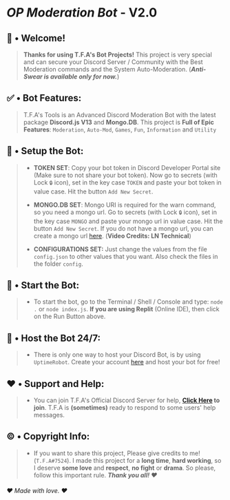 # _OP Moderation Bot_ - V2.0

## 👋 • Welcome! 
> **Thanks for using T.F.A's Bot Projects!** This project is very special and can secure your Discord Server / Community with the Best Moderation commands and the System Auto-Moderation. (***Anti-Swear is available only for now.***)

## ✅ • Bot Features:
> T.F.A's Tools is an Advanced Discord Moderation Bot with the latest package **Discord.js V13** and **Mongo.DB**. This project is **Full of Epic Features**: `Moderation`, `Auto-Mod`, `Games`, `Fun`, `Information` and `Utility`

## 🤖 • Setup the Bot:

> - __TOKEN SET__: Copy your bot token in Discord Developer Portal site (Make sure to not share your bot token). Now go to secrets (with Lock `🔒` icon), set in the key case `TOKEN` and paste your bot token in value case. Hit the button `Add New Secret`.
>
> 
> - __MONGO.DB SET__: Mongo URI is required for the warn command, so you need a mongo url. Go to secrets (with Lock `🔒` icon), set in the key case `MONGO` and paste your mongo url in value case. Hit the button `Add New Secret`. If you do not have a mongo url, you can create a mongo url [here](https://www.youtube.com/watch?v=HhHzCfrqsoE). (**Video Credits: LN Technical**)
>
> 
> - __CONFIGURATIONS SET:__ Just change the values from the file `config.json` to other values that you want. Also check the files in the folder `config`.

## 💠 • Start the Bot:
> - To start the bot, go to the Terminal / Shell / Console and type: `node .` or `node index.js`. **If you are using Replit** (Online IDE), then click on the Run Button above.

## 📶 • Host the Bot 24/7:
> - There is only one way to host your Discord Bot, is by using `UptimeRobot`. Create your account [here](https://www.uptimerobot.com) and host your bot for free!

## ❤️ • Support and Help:
> - You can join T.F.A's Official Discord Server for help, **[Click Here](https://discord.gg/7zrFC2NPrd) to join**. T.F.A is **(sometimes)** ready to respond to some users' help messages.

## ©️ • Copyright Info:
> - If you want to share this project, Please give credits to me! (`T.F.A#7524`). I made this project for a **long time**, **hard working**, so I deserve **some love** and **respect**, **no fight** or **drama**. So please, follow this important rule. ***Thank you all! ♥***

###### ❤️ Made with love. ❤️
